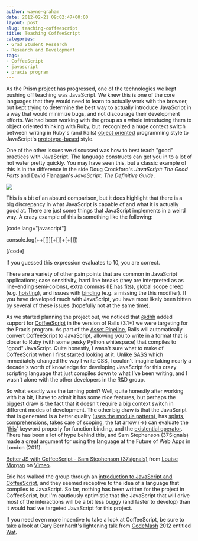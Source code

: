 ```yaml
---
author: wayne-graham
date: 2012-02-21 09:02:47+00:00
layout: post
slug: teaching-coffeescript
title: Teaching CoffeeScript
categories:
- Grad Student Research
- Research and Development
tags:
- CoffeeScript
- javascript
- praxis program
---
```


As the Prism project has progressed, one of the technologies we kept pushing off teaching was JavaScript. We knew this is one of the core languages that they would need to learn to actually work with the browser, but kept trying to determine the best way to actually introduce JavaScript in a way that would minimize bugs, and not discourage their development efforts. We had been working with the group as a whole introducing them to object oriented thinking with Ruby, but  recognized a huge context switch between writing in Ruby's (and Rails) [object oriented](http://en.wikipedia.org/wiki/Object-oriented_programming) programming style to JavaScript's [prototype-based](http://en.wikipedia.org/wiki/Prototype-based_programming) style.

One of the other issues we discussed was how to best teach "good" practices with JavaScript. The language constructs can get you in to a lot of hot water pretty quickly. You may have seen this, but a classic example of this is in the difference in the side Doug Crockford's _JavaScript: The Good Parts_ and David Flanagan's _JavaScript: The Definitive Guide_.

![](http://img.anongallery.org/img/2/0/javascript-the-good-parts-the-definitive-guide.jpg)

This is a bit of an absurd comparison, but it does highlight that there is a big discrepancy in what JavaScript is capable of and what it is actually good at. There are just some things that JavaScript implements in a weird way. A crazy example of this is something like the following:

[code lang="javascript"]

console.log(++[[]][+[]]+[+[]])

[/code]

If you guessed this expression evaluates to 10, you are correct.

There are a variety of other pain points that are common in JavaScript applications; case sensitivity, hard line breaks (they are interpreted as as line-ending semi-colons), extra commas ([IE has fits](http://www.enterprisedojo.com/2010/12/19/beware-the-trailing-comma-of-death/)), global scope creep (e.g. [hoisting](http://www.adequatelygood.com/2010/2/JavaScript-Scoping-and-Hoisting)), and issues with [binding](http://www.alistapart.com/articles/getoutbindingsituations) (e.g. a missing the this modifier). If you have developed much with JavaScript, you have most likely been bitten by several of these issues (hopefully not at the same time).

As we started planning the project out, we noticed that [@dhh](https://twitter.com/#!/dhh) added support for [CoffeeScript](http://coffeescript.org/) in the version of Rails (3.1+) we were targeting for the Praxis program. As part of the [Asset Pipeline](http://guides.rubyonrails.org/asset_pipeline.html), Rails will automatically convert CoffeeScript to JavaScript, allowing you to write in a format that is closer to Ruby (with some pesky Python whitespace) that compiles to "good" JavaScript. Quite honestly, I wasn't sure what to make of CoffeeScript when I first started looking at it. Unlike [SASS](http://sass-lang.com/) which immediately changed the way I write CSS, I couldn't imagine taking nearly a decade's worth of knowledge for developing JavaScript for this crazy scripting language that just compiles down to what I've been writing, and I wasn't alone with the other developers in the R&D group.

So what exactly was the turning point? Well, quite honestly after working with it a bit, I have to admit it has some nice features, but perhaps the biggest draw is the fact that it doesn't require a big context switch in different modes of development. The other big draw is that the JavaScript that is generated is a better quality ([uses the module pattern](http://www.adequatelygood.com/2010/3/JavaScript-Module-Pattern-In-Depth)), has [splats](http://coffeescript.org/#splats), [comprehensions](http://coffeescript.org/#loops), takes care of scoping, the fat arrow (=>) can evaluate the '[this](http://www.digital-web.com/articles/scope_in_javascript/)' keyword properly for function binding, and the [existential operator](http://coffeescript.org/#operators). There has been a lot of hype behind this, and Sam Stephenson (37Signals) made a great argument for using the language at the Future of Web Apps in London (2011).



[Better JS with CoffeeScript - Sam Stephenson (37signals)](http://vimeo.com/35258313) from [Louise Morgan](http://vimeo.com/user10059996) on [Vimeo](http://vimeo.com).

Eric has walked the group through an [introduction to JavaScript and CoffeeScript](http://praxis.scholarslab.org/topics/intro-to-javascript/), and they seemed receptive to the idea of a language that compiles to JavaScript. So far, nothing has been written for the project in CoffeeScript, but I'm cautiously optimistic that the JavaScript that will drive most of the interactions will be a bit less buggy (and faster to develop) than it would had we targeted JavaScript for this project.

If you need even more incentive to take a look at CoffeeScript, be sure to take a look at Gary Bernhardt's lightening talk from [CodeMash](http://codemash.org/) 2012 entitled [Wat](https://www.destroyallsoftware.com/talks/wat).
